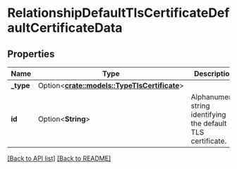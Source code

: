 # RelationshipDefaultTlsCertificateDefaultCertificateData

## Properties

Name | Type | Description | Notes
------------ | ------------- | ------------- | -------------
**_type** | Option<[**crate::models::TypeTlsCertificate**](TypeTlsCertificate.md)> |  | 
**id** | Option<**String**> | Alphanumeric string identifying the default TLS certificate. | 

[[Back to API list]](../README.md#documentation-for-api-endpoints) [[Back to README]](../README.md)


